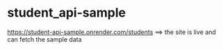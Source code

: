 # student_api-sample

https://student-api-sample.onrender.com/students ==> the site is live and can fetch the sample data
